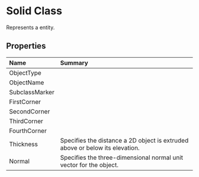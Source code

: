 # Solid Class

Represents a <see cref="T:ACadSharp.Entities.Solid" /> entity.

## Properties

| Name | Summary | 
| :- | :- | 
| ObjectType |  | 
| ObjectName |  | 
| SubclassMarker |  | 
| FirstCorner |  | 
| SecondCorner |  | 
| ThirdCorner |  | 
| FourthCorner |  | 
| Thickness | Specifies the distance a 2D object is extruded above or below its elevation. | 
| Normal | Specifies the three-dimensional normal unit vector for the object. | 

